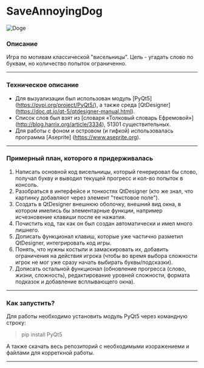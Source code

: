 # SaveAnnoyingDog
![Doge](https://psv4.userapi.com/c520036/u152272684/docs/d14/ea10dff0e8e2/gif_help.gif?extra=hguw0q-_f03w17eeZ0hMEnJQ0umx16DMI6HlY_0hfoNS6zvp5AnlNCZy3n7VZjNpau9XsFpKSM67xBkZe9alVJzdpiWIcjIjI0ierlDUCqJd9a2F7JNmAh0S0ZssbqD4fcnokhcHsvXn2MDOBaIc2Q)
### Описание
Игра по мотивам классической "висельницы". Цель - угадать слово по буквам, но количество попыток ограниченно.
***
### Техническое описание

- Для вызуализации был использован модуль [PyQt5] (https://pypi.org/project/PyQt5/), а также среда [QtDesigner] (https://doc.qt.io/qt-5/qtdesigner-manual.html).
- Список слов был взят из [словаря «Толковый словарь Ефремовой»] (http://blog.harrix.org/article/3334), 51301 существительных.
- Для работы с фоном и островом (и гифкой) использовалась программа [Aseprite] (https://www.aseprite.org).
***
### Примерный план, которого я придерживалась
1. Написать основной код висельницы, который генерировал бы слово, получал букву и выводил текущей прогресс и кол-во попыток в консоль.
2. Разобраться в интерфейсе и тонкостях QtDesigner (кто же знал, что картинку добавляют через элемент "текстовое поле").
3. Создать в QtDesigner внешнюю оболочку, внешний вид окна, в котором имелись бы элементарные функции, например исчезновение клавиши после ее нажатия.
4. Почистить код, так как он был создан автоматически и имел много лишнего.
5. Дописать функционал клавиш, которые уже частично разметил QtDesigner, интегрировать код игры.
6. Понять, что нужны костыли и замаскировать их, добавить ограничения на действия игрока (чтобы во время выбора сложности игрок не мог уже сразу начать выбирать буквы/подсказки).
7. Дописать остальной функционал (обновление прогресса (слово, жизни, сложность), редактирование уровней сложности, формата подказок и добавление всплывающего окна).
***
### Как запустить?

Для работы необходимо установить модуль PyQt5 через командную строку:
 > pip install PyQt5

А также скачать весь репозиторий с необходимыми изоражениеми и файлами для корреткной работы.
***
###
